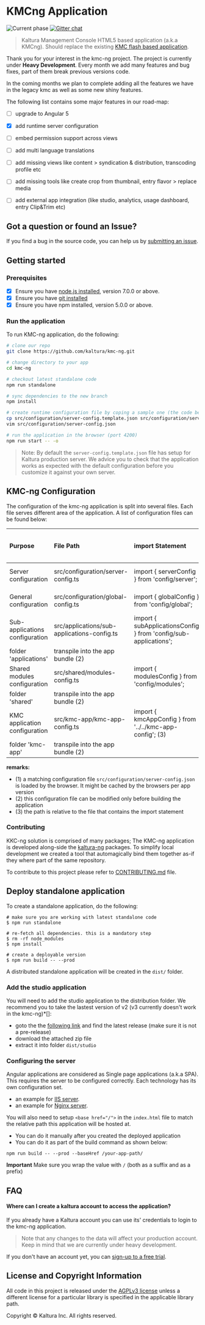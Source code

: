 # KMCng Application
![Current phase](https://img.shields.io/badge/Current_Phase-Heavy_Development-red.svg)
[![Gitter chat](https://badges.gitter.im/kaltura-ng/kmc-ng.png)](https://gitter.im/kaltura-ng/kmc-ng)


> Kaltura Management Console HTML5 based application (a.k.a KMCng). Should replace the existing [KMC flash based application](https://kmc.kaltura.com/index.php/kmc/kmc).

Thank you for your interest in the kmc-ng project. The project is currently under **Heavy Development**. Every month we add many features and bug fixes, part of them break previous versions code.

In the coming months we plan to complete adding all the features we have in the legacy kmc as well as some new shiny features.

The following list contains some major features in our road-map:
- [ ] upgrade to Angular 5
- [x] add runtime server configuration
- [ ] embed permission support across views
- [ ] add multi language translations
- [ ] add missing views like  content > syndication & distribution, transcoding profile etc
- [ ] add missing tools like create crop from thumbnail, entry flavor > replace media
- [ ] add external app integration (like studio, analytics, usage dashboard, entry Clip&Trim etc)


## <a name="issue"></a> Got a question or found an Issue?
If you find a bug in the source code, you can help us by
[submitting an issue](https://github.com/kaltura/kmc-ng/issues).

## Getting started

### Prerequisites

- [x] Ensure you have [node.js installed](https://nodejs.org/en/download/current/), version 7.0.0 or above. 
- [x] Ensure you have [git installed](https://git-for-windows.github.io/) 
- [x] Ensure you have npm installed, version 5.0.0 or above.

### Run the application
To run KMC-ng application, do the following:

```bash
# clone our repo
git clone https://github.com/kaltura/kmc-ng.git

# change directory to your app
cd kmc-ng

# checkout latest standalone code
npm run standalone

# sync dependencies to the new branch
npm install

# create runtime configuration file by coping a sample one (the code below is written for bash)
cp src/configuration/server-config.template.json src/configuration/server-config.json
vim src/configuration/server-config.json

# run the application in the browser (port 4200)
npm run start -- -o
```

> Note: By default the `server-config.template.json` file has setup for Kaltura production server. We advice you to check that the application works as expected with the default configuration before you customize it against your own server.


## KMC-ng Configuration

The configuration of the kmc-ng application is split into several files. Each file serves different area of the application. A list of configuration files can be found below:



| Purpose | File Path | import Statement | Can be used by |  Load phase |
|:-------|:-------|:-------|:-------|:-------|
| Server configuration | src/configuration/server-config.ts | import { serverConfig } from 'config/server'; | All source base | runtime configuration (1) |
| General configuration | src/configuration/global-config.ts | import { globalConfig } from 'config/global'; | All source base | transpile into the app bundle (2) |
| Sub-applications configuration | src/applications/sub-applications-config.ts | import { subApplicationsConfig } from 'config/sub-applications';
 | folder 'applications' | transpile into the app bundle (2) |
 | Shared modules configuration | src/shared/modules-config.ts | import { modulesConfig } from 'config/modules';
  | folder 'shared' | transpile into the app bundle (2) |
 | KMC application configuration | src/kmc-app/kmc-app-config.ts | import { kmcAppConfig } from '../../kmc-app-config'; (3)
  | folder 'kmc-app' | transpile into the app bundle (2) |
**remarks:**
- (1) a matching configuration file `src/configuration/server-config.json` is loaded by the browser. It might be cached by the browsers per app version
- (2) this configuration file can be modified only before building the application
- (3) the path is relative to the file that contains the import statement


### Contributing
KKC-ng solution is comprised of many packages; The KMC-ng application is developed along-side the [kaltura-ng](https://github.com/kaltura/kaltura-ng) packages. To simplify local development we created a tool that automagically bind them together as-if they where part of the same repository.

To contribute to this project please refer to [CONTRIBUTING.md](CONTRIBUTING.md) file.

## Deploy standalone application

To create a standalone application, do the following:
```
# make sure you are working with latest standalone code
$ npm run standalone

# re-fetch all dependencies. this is a mandatory step
$ rm -rf node_modules
$ npm install

# create a deployable version
$ npm run build -- --prod
```

A distributed standalone application will be created in the `dist/` folder.

 ### Add the studio application
 You will need to add the studio application to the distribution folder. We recommend you to take the lastest version of v2 (v3 currently doesn't work in the kmc-ng)*[]:
 - goto the the [following link](https://github.com/kaltura/player-studio/releases) and find the latest release (make sure it is not a pre-release)
 - download the attached zip file
 - extract it into folder `dist/studio`



### Configuring the server
Angular applications are considered as Single page applications (a.k.a SPA). This requires the server to be configured correctly. Each technology has its own configuration set.
- an example for [IIS server](https://gingter.org/2017/03/20/deep-link-angular-spa-iis/).
- an example for [Nginx server](https://gist.github.com/dimitardanailov/7a7c4e3be9e03d1b578a).

You will also need to setup `<base href="/">` in the `index.html` file to match the relative path this application will be hosted at.
- You can do it manually after you created the deployed application
- You can do it as part of the build command as shown below:
```
npm run build -- --prod --baseHref /your-app-path/
```

**Important** Make sure you wrap the value with `/` (both as a suffix and as a prefix)

## FAQ

#### Where can I create a kaltura account to access the application?
If you already have a Kaltura account you can use its' credentials to login to the kmc-ng application.
 
> Note that any changes to the data will affect your production account. Keep in mind that we are currently under heavy development.
 
 If you don't have an account yet, you can [sign-up to a free trial](https://corp.kaltura.com/free-trial).


## License and Copyright Information
All code in this project is released under the [AGPLv3 license](http://www.gnu.org/licenses/agpl-3.0.html) unless a different license for a particular library is specified in the applicable library path.

Copyright © Kaltura Inc. All rights reserved.
